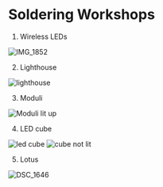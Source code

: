# Soldering Workshops


1. Wireless LEDs

![IMG_1852](https://user-images.githubusercontent.com/47333175/192724322-9984109f-9342-4828-a106-8de02826830e.jpg)


2. Lighthouse

![lighthouse](https://user-images.githubusercontent.com/47333175/192724666-b10ca86c-5eb4-4134-9028-0bfd3c88142d.png)


3. Moduli

![Moduli lit up](https://user-images.githubusercontent.com/47333175/192724526-ea4aba21-490f-4ef3-b28c-1a4d076b40d8.JPG)


4. LED cube

![led cube](https://user-images.githubusercontent.com/47333175/195779483-b97b0dca-7811-464f-ad49-1aeb108355b3.JPG) ![cube not lit](https://user-images.githubusercontent.com/47333175/195991387-048f1520-4d2e-40f7-b916-bec64ac3e2dc.png)


5. Lotus

![DSC_1646](https://user-images.githubusercontent.com/47333175/192725242-1299edd9-8062-4e6a-af5f-442e0d184f80.jpg)

